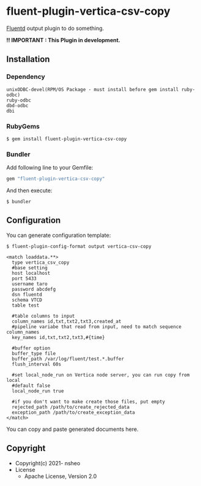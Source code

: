 # fluent-plugin-vertica-csv-copy

[Fluentd](https://fluentd.org/) output plugin to do something.

**!! IMPORTANT : This Plugin in development.** 

## Installation

### Dependency
```
unixODBC-devel(RPM/OS Package - must install before gem install ruby-odbc)
ruby-odbc
dbd-odbc
dbi
```

### RubyGems

```
$ gem install fluent-plugin-vertica-csv-copy
```

### Bundler

Add following line to your Gemfile:

```ruby
gem "fluent-plugin-vertica-csv-copy"
```

And then execute:

```
$ bundler
```

## Configuration

You can generate configuration template:

```
$ fluent-plugin-config-format output vertica-csv-copy
```

```
<match loaddata.**>
  type vertica_csv_copy
  #base setting
  host localhost
  port 5433
  username taro
  password abcdefg
  dsn fluentd
  schema VTCD
  table test
  
  #table columns to input
  column_names id,txt,txt2,txt3,created_at
  #pipeline variabe that read from input, need to match sequence column_names 
  key_names id,txt,txt2,txt3,#{time}
  
  #buffer option
  buffer_type file
  buffer_path /var/log/fluent/test.*.buffer
  flush_interval 60s
  
  #set local_node_run on Vertica node server, you can run copy from local
  #default false
  local_node_run true 
  
  #if you don't want to make create those files, put empty
  rejected_path /path/to/create_rejected_data
  exception_path /path/to/create_exception_data
</match>
```

You can copy and paste generated documents here.

## Copyright

* Copyright(c) 2021- nsheo
* License
  * Apache License, Version 2.0

